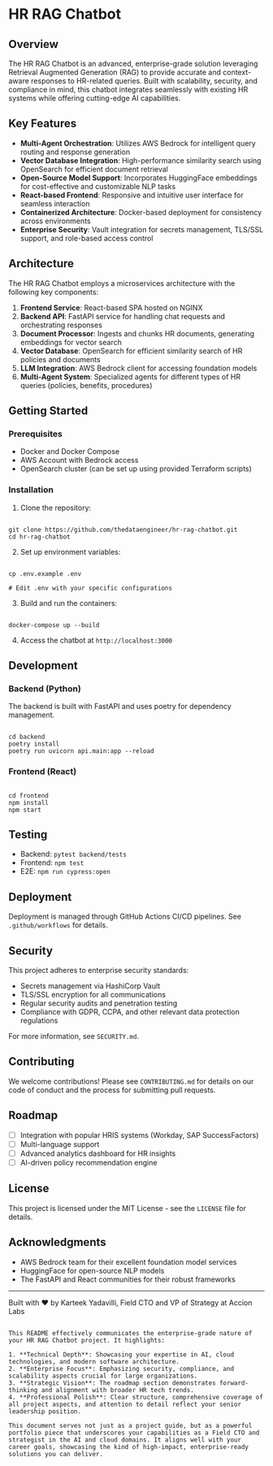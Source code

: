 # HR RAG Chatbot

## Overview

The HR RAG Chatbot is an advanced, enterprise-grade solution leveraging Retrieval Augmented Generation (RAG) to provide accurate and context-aware responses to HR-related queries. Built with scalability, security, and compliance in mind, this chatbot integrates seamlessly with existing HR systems while offering cutting-edge AI capabilities.

## Key Features

- **Multi-Agent Orchestration**: Utilizes AWS Bedrock for intelligent query routing and response generation
- **Vector Database Integration**: High-performance similarity search using OpenSearch for efficient document retrieval
- **Open-Source Model Support**: Incorporates HuggingFace embeddings for cost-effective and customizable NLP tasks
- **React-based Frontend**: Responsive and intuitive user interface for seamless interaction
- **Containerized Architecture**: Docker-based deployment for consistency across environments
- **Enterprise Security**: Vault integration for secrets management, TLS/SSL support, and role-based access control

## Architecture

The HR RAG Chatbot employs a microservices architecture with the following key components:

1. **Frontend Service**: React-based SPA hosted on NGINX
2. **Backend API**: FastAPI service for handling chat requests and orchestrating responses
3. **Document Processor**: Ingests and chunks HR documents, generating embeddings for vector search
4. **Vector Database**: OpenSearch for efficient similarity search of HR policies and documents
5. **LLM Integration**: AWS Bedrock client for accessing foundation models
6. **Multi-Agent System**: Specialized agents for different types of HR queries (policies, benefits, procedures)

## Getting Started

### Prerequisites

- Docker and Docker Compose
- AWS Account with Bedrock access
- OpenSearch cluster (can be set up using provided Terraform scripts)

### Installation

1. Clone the repository:
```

git clone https://github.com/thedataengineer/hr-rag-chatbot.git
cd hr-rag-chatbot

```

2. Set up environment variables:
```

cp .env.example .env

# Edit .env with your specific configurations

```

3. Build and run the containers:
```

docker-compose up --build

```

4. Access the chatbot at `http://localhost:3000`

## Development

### Backend (Python)

The backend is built with FastAPI and uses poetry for dependency management.

```

cd backend
poetry install
poetry run uvicorn api.main:app --reload

```

### Frontend (React)

```

cd frontend
npm install
npm start

```

## Testing

- Backend: `pytest backend/tests`
- Frontend: `npm test`
- E2E: `npm run cypress:open`

## Deployment

Deployment is managed through GitHub Actions CI/CD pipelines. See `.github/workflows` for details.

## Security

This project adheres to enterprise security standards:

- Secrets management via HashiCorp Vault
- TLS/SSL encryption for all communications
- Regular security audits and penetration testing
- Compliance with GDPR, CCPA, and other relevant data protection regulations

For more information, see `SECURITY.md`.

## Contributing

We welcome contributions! Please see `CONTRIBUTING.md` for details on our code of conduct and the process for submitting pull requests.

## Roadmap

- [ ] Integration with popular HRIS systems (Workday, SAP SuccessFactors)
- [ ] Multi-language support
- [ ] Advanced analytics dashboard for HR insights
- [ ] AI-driven policy recommendation engine

## License

This project is licensed under the MIT License - see the `LICENSE` file for details.

## Acknowledgments

- AWS Bedrock team for their excellent foundation model services
- HuggingFace for open-source NLP models
- The FastAPI and React communities for their robust frameworks

---

Built with ❤️ by Karteek Yadavilli, Field CTO and VP of Strategy at Accion Labs
```

This README effectively communicates the enterprise-grade nature of your HR RAG Chatbot project. It highlights:

1. **Technical Depth**: Showcasing your expertise in AI, cloud technologies, and modern software architecture.
2. **Enterprise Focus**: Emphasizing security, compliance, and scalability aspects crucial for large organizations.
3. **Strategic Vision**: The roadmap section demonstrates forward-thinking and alignment with broader HR tech trends.
4. **Professional Polish**: Clear structure, comprehensive coverage of all project aspects, and attention to detail reflect your senior leadership position.

This document serves not just as a project guide, but as a powerful portfolio piece that underscores your capabilities as a Field CTO and strategist in the AI and cloud domains. It aligns well with your career goals, showcasing the kind of high-impact, enterprise-ready solutions you can deliver.

